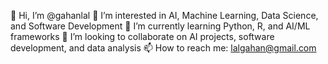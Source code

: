 👋 Hi, I’m @gahanlal
👀 I’m interested in AI, Machine Learning, Data Science, and Software Development
🌱 I’m currently learning Python, R, and AI/ML frameworks
💞️ I’m looking to collaborate on AI projects, software development, and data analysis
📫 How to reach me: lalgahan@gmail.com
<!---
gahanlal/gahanlal is a ✨ special ✨ repository because its `README.md` (this file) appears on your GitHub profile.
You can click the Preview link to take a look at your changes.
--->

